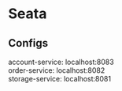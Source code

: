 # Seata

## Configs
account-service: localhost:8083  
order-service: localhost:8082  
storage-service: localhost:8081
